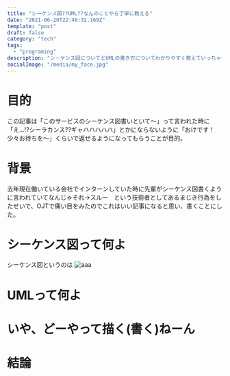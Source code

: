 ```yaml
---
title: "シーケンス図??UML??なんのことやら丁寧に教える"
date: "2021-06-20T22:40:32.169Z"
template: "post"
draft: false
category: "tech"
tags:
  - "programing"
description: "シーケンス図についてとUMLの書き方についてわかりやすく教えていっちゃうよ！！"
socialImage: "/media/my_face.jpg"
---
```

# 目的
この記事は「このサービスのシーケンス図書いといて〜」って言われた時に「え...!?シーラカンス??ギャハハハハハ」とかにならないように「おけです！少々お待ちを〜」くらいで返せるようになってもらうことが目的。
# 背景
去年現在働いている会社でインターンしていた時に先輩がシーケンス図書くように言われていてなんじゃそれ→スルー　という技術者としてあるまじき行為をしたせいで、OJTで痛い目をみたのでこれはいい記事になると思い、書くことにした。

# シーケンス図って何よ
シーケンス図というのは
![aaa](../photos/UML.png)

# UMLって何よ

# いや、どーやって描く(書く)ねーん

# 結論

